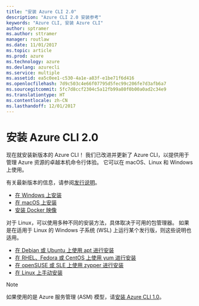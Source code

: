 ```yaml
---
title: "安装 Azure CLI 2.0"
description: "Azure CLI 2.0 安装参考"
keywords: "Azure CLI, 安装 Azure CLI"
author: sptramer
ms.author: sttramer
manager: routlaw
ms.date: 11/01/2017
ms.topic: article
ms.prod: azure
ms.technology: azure
ms.devlang: azurecli
ms.service: multiple
ms.assetid: ea5c0ee1-c530-4a1e-a83f-e1be71f6d416
ms.openlocfilehash: 7d9c503c4e66f07795d5fec99c206fe7d3afb6a7
ms.sourcegitcommit: 5fc7d8ccf2304c5a12fb99a80f0b00a0ad2c34e9
ms.translationtype: HT
ms.contentlocale: zh-CN
ms.lasthandoff: 12/01/2017
---
```

# <a name="install-azure-cli-20"></a>安装 Azure CLI 2.0

现在就安装新版本的 Azure CLI！
我们已改进并更新了 Azure CLI，以提供用于管理 Azure 资源的卓越本机命令行体验。
它可以在 macOS、Linux 和 Windows 上使用。

有关最新版本的信息，请参阅[发行说明](release-notes-azure-cli.md)。

* [在 Windows 上安装](install-azure-cli-windows.md)
* [在 macOS 上安装](install-azure-cli-macos.md)
* [安装 Docker 映像](install-azure-cli-docker.md)

对于 Linux，可以使用多种不同的安装方法，具体取决于可用的包管理器。 如果是在适用于 Linux 的 Windows 子系统 (WSL) 上运行某个发行版，则这些说明也适用。

* [在 Debian 或 Ubuntu 上使用 apt 进行安装](install-azure-cli-apt.md)
* [在 RHEL、Fedora 或 CentOS 上使用 yum 进行安装](install-azure-cli-yum.md)
* [在 openSUSE 或 SLE 上使用 zypper 进行安装](install-azure-cli-zypper.md)
* [在 Linux 上手动安装](install-azure-cli-linux.md)

> [!NOTE]
> 如果使用的是 Azure 服务管理 (ASM) 模型，请[安装 Azure CLI 1.0](/azure/cli-install-nodejs)。

